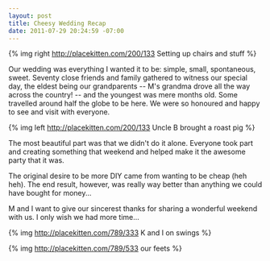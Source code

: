 ```yaml
--- 
layout: post
title: Cheesy Wedding Recap
date: 2011-07-29 20:24:59 -07:00
---
```

{% img right http://placekitten.com/200/133 Setting up chairs and stuff %}

Our wedding was everything I wanted it to be: simple, small, spontaneous, sweet. Seventy close friends and family gathered to witness our special day, the eldest being our grandparents -- M's grandma drove all the way across the country! -- and the youngest was mere months old. Some travelled around half the globe to be here. We were so honoured and happy to see and visit with everyone.

<!-- more -->

{% img left http://placekitten.com/200/133 Uncle B brought a roast pig %}

The most beautiful part was that we didn't do it alone. Everyone took part and creating something that weekend and helped make it the awesome party that it was.

The original desire to be more DIY came from wanting to be cheap (heh heh). The end result, however, was really way better than anything we could have bought for money...

M and I want to give our sincerest thanks for sharing a wonderful weekend with us. I only wish we had more time...

{% img http://placekitten.com/789/333 K and I on swings %}

{% img http://placekitten.com/789/533 our feets %}
